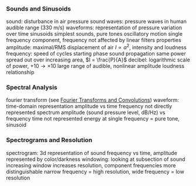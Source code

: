 ### Sounds and Sinusoids
sound: disturbance in air pressure
	sound waves: pressure waves in human audible range (330 m/s)
waveforms: representation of pressure variation over time
sinusoids
	simplest sounds, pure tones
	oscillatory motion
	single frequency component, frequency not affected by linear filters
	properties
		amplitude: maximal/RMS displacement of air
			$I \propto a^2$, intensity and loudness
		frequency: speed of cycles
		starting phase
	sound propagation
		same power spread out over increasing area, $I = \frac{P}{A}$
			decibel: logarithmic scale of power, $+10 \to \times 10$
			large range of audible, nonlinear amplitude loudness relationship
### Spectral Analysis
fourier transform (see [Fourier Transforms and Convolutions](Fourier%20Transforms%20and%20Convolutions.md))
waveform: time-domain representation
	amplitude vs time
	frequency not directly represented
spectrum
	amplitude (sound pressure level, dB/Hz) vs frequency
	time not represented
	energy at single frequency = pure tone, sinusoid
### Spectrograms and Resolution
spectrogram: 3d representation of sound
	frequency vs time, amplitude represented by color/darkness
	windowing: looking at subsection of sound
		increasing window increases resolution,  component frequencies more distinguishable
		narrow frequency = high resolution,  wide frequency = low resolution